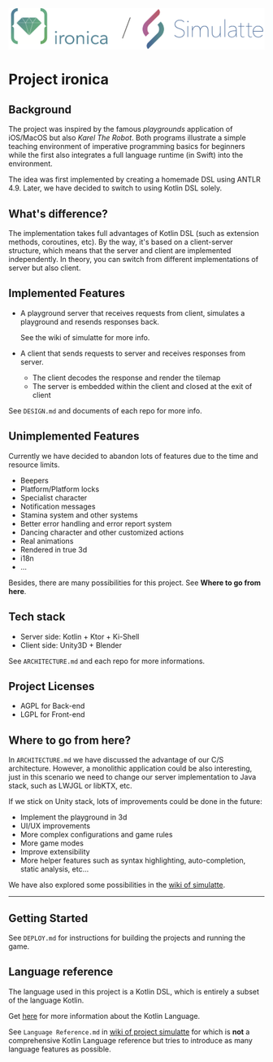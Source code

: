 ![Logo](img/logo.png)

# Project ironica

## Background

The project was inspired by the famous *playgrounds* application of iOS/MacOS but also *Karel The Robot*. Both programs illustrate a simple teaching environment of imperative programming basics for beginners while the first also integrates a full language runtime (in Swift) into the environment.

The idea was first implemented by creating a homemade DSL using ANTLR 4.9. Later, we have decided to switch to using Kotlin DSL solely.

## What's difference?

The implementation takes full advantages of Kotlin DSL (such as extension methods, coroutines, etc). By the way, it's based on a client-server structure, which means that the server and client are implemented independently. In theory, you can switch from different implementations of server but also client.

## Implemented Features

-   A playground server that receives requests from client, simulates a playground and resends responses back.

    See the wiki of simulatte for more info.

-   A client that sends requests to server and receives responses from server.

    -   The client decodes the response and render the tilemap
    -   The server is embedded within the client and closed at the exit of client

See `DESIGN.md` and documents of each repo for more info.

## Unimplemented Features

Currently we have decided to abandon lots of features due to the time and resource limits.

-   Beepers
-   Platform/Platform locks
-   Specialist character
-   Notification messages
-   Stamina system and other systems
-   Better error handling and error report system
-   Dancing character and other customized actions
-   Real animations
-   Rendered in true 3d
-   i18n
-   ...

Besides, there are many possibilities for this project. See **Where to go from here**.

## Tech stack

-   Server side: Kotlin + Ktor + Ki-Shell
-   Client side: Unity3D + Blender

See `ARCHITECTURE.md` and each repo for more informations.

## Project Licenses

-   AGPL for Back-end
-   LGPL for Front-end

## Where to go from here?

In `ARCHITECTURE.md` we have discussed the advantage of our C/S architecture. However, a monolithic application could be also interesting, just in this scenario we need to change our server implementation to Java stack, such as LWJGL or libKTX, etc.

If we stick on Unity stack, lots of improvements could be done in the future:

-   Implement the playground in 3d
-   UI/UX improvements
-   More complex configurations and game rules
-   More game modes
-   Improve extensibility
-   More helper features such as syntax highlighting, auto-completion, static analysis, etc...

We have also explored some possibilities in the [wiki of simulatte](https://github.com/Ironica/simulatte/wiki/About).

---

## Getting Started

See `DEPLOY.md` for instructions for building the projects and running the game.

## Language reference

The language used in this project is a Kotlin DSL, which is entirely a subset of the language Kotlin.

Get [here](https://play.kotlinlang.org/) for more information about the Kotlin Language.

See `Language Reference.md` in [wiki of project simulatte](https://github.com/Ironica/simulatte/wiki) for which is **not** a comprehensive Kotlin Language reference but tries to introduce as many language features as possible.
